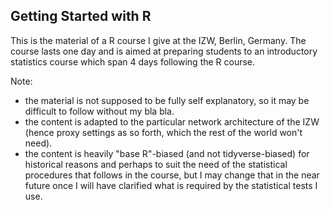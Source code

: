 ## Getting Started with R

This is the material of a R course I give at the IZW, Berlin, Germany.
The course lasts one day and is aimed at preparing students to an introductory statistics course which span 4 days following the R course.

Note:
- the material is not supposed to be fully self explanatory, so it may be difficult to follow without my bla bla.
- the content is adapted to the particular network architecture of the IZW (hence proxy settings as so forth, which the rest of the world won't need).
- the content is heavily "base R"-biased (and not tidyverse-biased) for historical reasons and perhaps to suit the need of the statistical procedures that follows in the course, but I may change that in the near future once I will have clarified what is required by the statistical tests I use.

